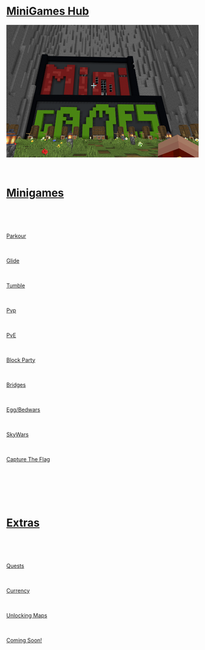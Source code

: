<h1 style="text-decoration:underline;">MiniGames Hub</h1>
<img src="minigames thumbnail.png" alt="Minigames">

<p>ㅤ</p>

<h1 style="text-decoration:underline;">Minigames</h1>

<p>ㅤ</p>
<p>ㅤ</p>

<p style="text-decoration:underline;">Parkour</p>
<p>ㅤ</p>
<p style="text-decoration:underline;">Glide</p>
<p>ㅤ</p>
<p style="text-decoration:underline;">Tumble</p>
<p>ㅤ</p>
<p style="text-decoration:underline;">Pvp</p>
<p>ㅤ</p>
<p style="text-decoration:underline;">PvE</p>
<p>ㅤ</p>
<p style="text-decoration:underline;">Block Party</p>
<p>ㅤ</p>
<p style="text-decoration:underline;">Bridges</p>
<p>ㅤ</p>
<p style="text-decoration:underline;">Egg/Bedwars</p>
<p>ㅤ</p>
<p style="text-decoration:underline;">SkyWars</p>
<p>ㅤ</p>
<p style="text-decoration:underline;">Capture The Flag</p>

<p>ㅤ</p>
<p>ㅤ</p>
<p>ㅤ</p>

<h1 style="text-decoration:underline;">Extras</h1>
<p>ㅤ</p>
<p>ㅤ</p>
<p style="text-decoration:underline;">Quests</p>
<p>ㅤ</p>
<p style="text-decoration:underline;">Currency</p>
<p>ㅤ</p>
<p style="text-decoration:underline;">Unlocking Maps</p>
<p>ㅤ</p>
<p style="text-decoration:underline;">Coming Soon!</p>
